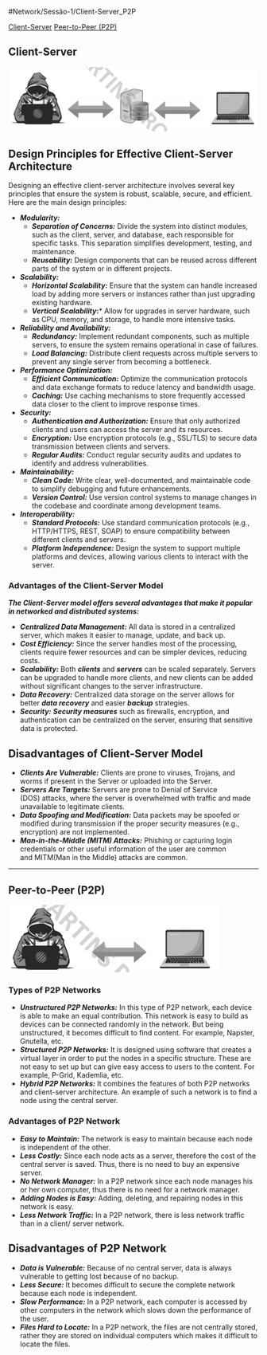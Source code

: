 #Network/Sessão-1/Client-Server_P2P

[Client-Server](#Client-Server)
[Peer-to-Peer (P2P)](#Peer-to-Peer%20(P2P))

## Client-Server

![](Imagens/Client-Server.png)

## Design Principles for Effective Client-Server Architecture

Designing an effective client-server architecture involves several key principles that ensure the system is robust, scalable, secure, and efficient. Here are the main design principles:

- ***Modularity:***
    - ***Separation of Concerns:*** Divide the system into distinct modules, such as the client, server, and database, each responsible for specific tasks. This separation simplifies development, testing, and maintenance.
    - ***Reusability:*** Design components that can be reused across different parts of the system or in different projects.
- ***Scalability:***
    - ***Horizontal Scalability:*** Ensure that the system can handle increased load by adding more servers or instances rather than just upgrading existing hardware.
    - ***Vertical Scalability*:*** Allow for upgrades in server hardware, such as CPU, memory, and storage, to handle more intensive tasks.
- ***Reliability and Availability:***
    - ***Redundancy:*** Implement redundant components, such as multiple servers, to ensure the system remains operational in case of failures.
    - ***Load Balancing:*** Distribute client requests across multiple servers to prevent any single server from becoming a bottleneck.
- ***Performance Optimization:***
    - ***Efficient Communication:*** Optimize the communication protocols and data exchange formats to reduce latency and bandwidth usage.
    - ***Caching:*** Use caching mechanisms to store frequently accessed data closer to the client to improve response times.
- ***Security:***
    - ***Authentication and Authorization:*** Ensure that only authorized clients and users can access the server and its resources.
    - ***Encryption:*** Use encryption protocols (e.g., SSL/TLS) to secure data transmission between clients and servers.
    - ***Regular Audits:*** Conduct regular security audits and updates to identify and address vulnerabilities.
- ***Maintainability:***
    - ***Clean Code:*** Write clear, well-documented, and maintainable code to simplify debugging and future enhancements.
    - ***Version Control:*** Use version control systems to manage changes in the codebase and coordinate among development teams.
- ***Interoperability:***
    - ***Standard Protocols:*** Use standard communication protocols (e.g., HTTP/HTTPS, REST, SOAP) to ensure compatibility between different clients and servers.
    - ***Platform Independence:*** Design the system to support multiple platforms and devices, allowing various clients to interact with the server.

### Advantages of the Client-Server Model

***The Client-Server model offers several advantages that make it popular in networked and distributed systems:***

- ***Centralized Data Management:*** All data is stored in a centralized server, which makes it easier to manage, update, and back up.
- ***Cost Efficiency:*** Since the server handles most of the processing, clients require fewer resources and can be simpler devices, reducing costs.
- ***Scalability:*** Both ***clients*** and ***servers*** can be scaled separately. Servers can be upgraded to handle more clients, and new clients can be added without significant changes to the server infrastructure.
- ***Data Recovery:*** Centralized data storage on the server allows for better ***data recovery*** and easier ***backup*** strategies.
- ***Security:*** ***Security measures*** such as firewalls, encryption, and authentication can be centralized on the server, ensuring that sensitive data is protected.

## Disadvantages of Client-Server Model

- ***Clients Are Vulnerable:*** Clients are prone to viruses, Trojans, and worms if present in the Server or uploaded into the Server.
- ***Servers Are Targets:*** Servers are prone to Denial of Service (DOS) attacks, where the server is overwhelmed with traffic and made unavailable to legitimate clients.
- ***Data Spoofing and Modification:*** Data packets may be spoofed or modified during transmission if the proper security measures (e.g., encryption) are not implemented.
- ***Man-in-the-Middle (MITM) Attacks:*** Phishing or capturing login credentials or other useful information of the user are common and MITM(Man in the Middle) attacks are common.

---
## Peer-to-Peer (P2P)

![](Imagens/Peer-to-Peer.png)

### Types of P2P Networks

- ***Unstructured P2P Networks:*** In this type of P2P network, each device is able to make an equal contribution. This network is easy to build as devices can be connected randomly in the network. But being unstructured, it becomes difficult to find content. For example, Napster, Gnutella, etc.
- ***Structured P2P Networks:*** It is designed using software that creates a virtual layer in order to put the nodes in a specific structure. These are not easy to set up but can give easy access to users to the content. For example, P-Grid, Kademlia, etc. 
- ***Hybrid P2P Networks:*** It combines the features of both P2P networks and client-server architecture. An example of such a network is to find a node using the central server.

### Advantages of P2P Network

- ***Easy to Maintain:*** The network is easy to maintain because each node is independent of the other.
- ***Less Costly:*** Since each node acts as a server, therefore the cost of the central server is saved. Thus, there is no need to buy an expensive server.
- ***No Network Manager:*** In a P2P network since each node manages his or her own computer, thus there is no need for a network manager.
- ***Adding Nodes is Easy:*** Adding, deleting, and repairing nodes in this network is easy.
- ***Less Network Traffic:*** In a P2P network, there is less network traffic than in a client/ server network.

## Disadvantages of P2P Network

- ***Data is Vulnerable:*** Because of no central server, data is always vulnerable to getting lost because of no backup.
- ***Less Secure:*** It becomes difficult to secure the complete network because each node is independent. 
- ***Slow Performance:*** In a P2P network, each computer is accessed by other computers in the network which slows down the performance of the user.
- ***Files Hard to Locate:*** In a P2P network, the files are not centrally stored, rather they are stored on individual computers which makes it difficult to locate the files.